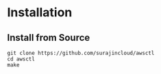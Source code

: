 # Installation


## Install from Source

```
git clone https://github.com/surajincloud/awsctl
cd awsctl
make
```
